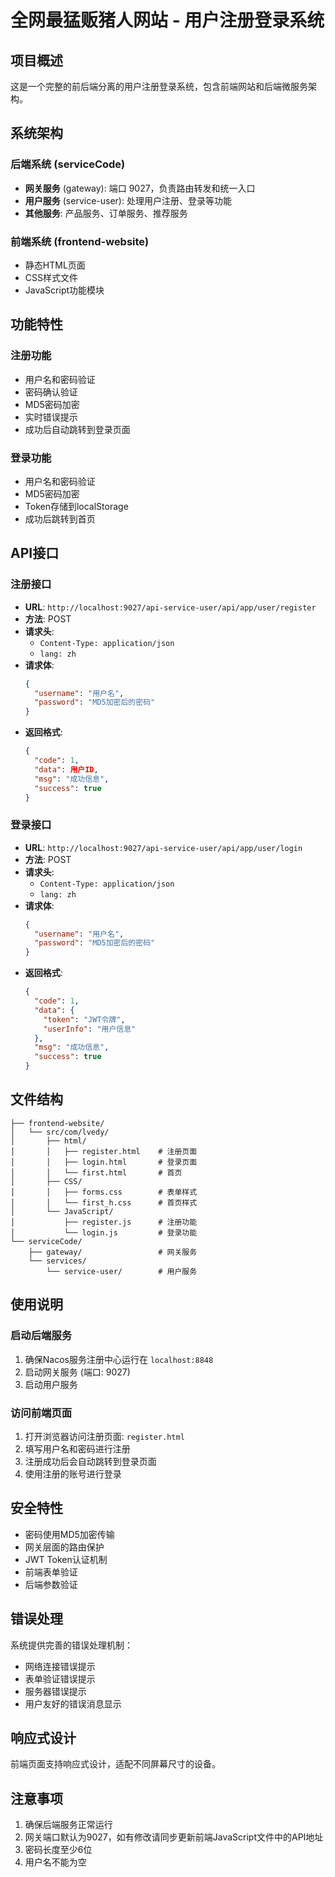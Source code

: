 # 全网最猛贩猪人网站 - 用户注册登录系统

## 项目概述

这是一个完整的前后端分离的用户注册登录系统，包含前端网站和后端微服务架构。

## 系统架构

### 后端系统 (serviceCode)
- **网关服务** (gateway): 端口 9027，负责路由转发和统一入口
- **用户服务** (service-user): 处理用户注册、登录等功能
- **其他服务**: 产品服务、订单服务、推荐服务

### 前端系统 (frontend-website)
- 静态HTML页面
- CSS样式文件
- JavaScript功能模块

## 功能特性

### 注册功能
- 用户名和密码验证
- 密码确认验证
- MD5密码加密
- 实时错误提示
- 成功后自动跳转到登录页面

### 登录功能
- 用户名和密码验证
- MD5密码加密
- Token存储到localStorage
- 成功后跳转到首页

## API接口

### 注册接口
- **URL**: `http://localhost:9027/api-service-user/api/app/user/register`
- **方法**: POST
- **请求头**: 
  - `Content-Type: application/json`
  - `lang: zh`
- **请求体**:
  ```json
  {
    "username": "用户名",
    "password": "MD5加密后的密码"
  }
  ```
- **返回格式**:
  ```json
  {
    "code": 1,
    "data": 用户ID,
    "msg": "成功信息",
    "success": true
  }
  ```

### 登录接口
- **URL**: `http://localhost:9027/api-service-user/api/app/user/login`
- **方法**: POST
- **请求头**: 
  - `Content-Type: application/json`
  - `lang: zh`
- **请求体**:
  ```json
  {
    "username": "用户名",
    "password": "MD5加密后的密码"
  }
  ```
- **返回格式**:
  ```json
  {
    "code": 1,
    "data": {
      "token": "JWT令牌",
      "userInfo": "用户信息"
    },
    "msg": "成功信息",
    "success": true
  }
  ```

## 文件结构

```
├── frontend-website/
│   └── src/com/lvedy/
│       ├── html/
│       │   ├── register.html    # 注册页面
│       │   ├── login.html       # 登录页面
│       │   └── first.html       # 首页
│       ├── CSS/
│       │   ├── forms.css        # 表单样式
│       │   └── first_h.css      # 首页样式
│       └── JavaScript/
│           ├── register.js      # 注册功能
│           └── login.js         # 登录功能
└── serviceCode/
    ├── gateway/                 # 网关服务
    └── services/
        └── service-user/        # 用户服务
```

## 使用说明

### 启动后端服务
1. 确保Nacos服务注册中心运行在 `localhost:8848`
2. 启动网关服务 (端口: 9027)
3. 启动用户服务

### 访问前端页面
1. 打开浏览器访问注册页面: `register.html`
2. 填写用户名和密码进行注册
3. 注册成功后会自动跳转到登录页面
4. 使用注册的账号进行登录

## 安全特性

- 密码使用MD5加密传输
- 网关层面的路由保护
- JWT Token认证机制
- 前端表单验证
- 后端参数验证

## 错误处理

系统提供完善的错误处理机制：
- 网络连接错误提示
- 表单验证错误提示
- 服务器错误提示
- 用户友好的错误消息显示

## 响应式设计

前端页面支持响应式设计，适配不同屏幕尺寸的设备。

## 注意事项

1. 确保后端服务正常运行
2. 网关端口默认为9027，如有修改请同步更新前端JavaScript文件中的API地址
3. 密码长度至少6位
4. 用户名不能为空